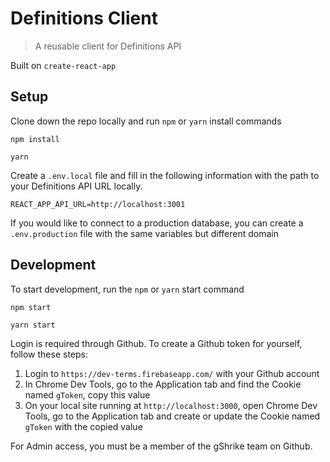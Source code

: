 # Definitions Client

> A reusable client for Definitions API

Built on `create-react-app`

## Setup

Clone down the repo locally and run `npm` or `yarn` install commands

```
npm install
```
```
yarn
```

Create a `.env.local` file and fill in the following information with the path to your Definitions API URL locally.

```
REACT_APP_API_URL=http://localhost:3001
```

If you would like to connect to a production database, you can create a `.env.production` file with the same variables but different domain

## Development

To start development, run the `npm` or `yarn` start command

```
npm start
```
```
yarn start
```

Login is required through Github. To create a Github token for yourself, follow these steps:

1. Login to `https://dev-terms.firebaseapp.com/` with your Github account
1. In Chrome Dev Tools, go to the Application tab and find the Cookie named `gToken`, copy this value
1. On your local site running at `http://localhost:3000`, open Chrome Dev Tools, go to the Application tab and create or update the Cookie named `gToken` with the copied value

For Admin access, you must be a member of the gShrike team on Github.
